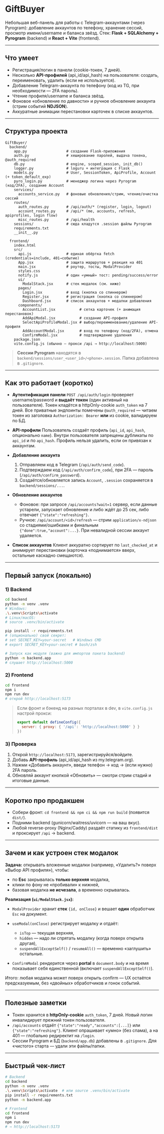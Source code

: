 # GiftBuyer

Небольшая веб-панель для работы с Telegram-аккаунтами (через Pyrogram): добавление аккаунтов по телефону, хранение сессий, просмотр имени/username и баланса звёзд.
Стек: **Flask + SQLAlchemy + Pyrogram** (backend) и **React + Vite** (frontend).

---

## Что умеет

* Регистрация/логин в панели (cookie-токен, 7 дней).
* Несколько **API-профилей** (api\_id/api\_hash) на пользователя: создать, переименовать, удалить (если не используется).
* Добавление Telegram-аккаунта по телефону (код из TG, при необходимости — 2FA пароль).
* Чтение профиля/username и баланса звёзд.
* Фоновое «обновление по давности» и ручное обновление аккаунта (стрим событий **NDJSON**).
* Аккуратные анимации перестановки карточек в списке аккаунтов.

---

## Структура проекта

```
GiftBuyer/
  backend/
    app.py                  # создание Flask-приложения
    auth.py                 # хеширование паролей, выдача токена, @auth_required
    db.py                   # engine, scoped_session, init_db()
    logger.py               # loguru + интеграция с Flask
    models.py               # User, SessionToken, ApiProfile, Account (+ token_default_exp)
    pyro_login.py           # менеджер логина через Pyrogram (код/2FA), создание Account
    services/
      accounts_service.py   # фоновые обновления/стрим, чтение/очистка сессий
    routes/
      auth_routes.py        # /api/auth/* (register, login, logout)
      account_routes.py     # /api/* (me, accounts, refresh, apiprofiles, login flow)
      misc_routes.py        # /api/health
    sessions/               # сюда кладутся .session файлы Pyrogram
    requirements.txt
    __init__.py

  frontend/
    index.html
    src/
      api.js                # единая обёртка fetch (credentials=include, 401→событие)
      App.jsx               # защита маршрутов + реакция на 401
      main.jsx              # роутер, тосты, ModalProvider
      styles.css
      notify.js             # один «умный» тост: pending/success/error
      ui/
        ModalStack.jsx      # стек модалок (см. ниже)
      pages/
        Login.jsx           # вход (кнопка со спиннером)
        Register.jsx        # регистрация (кнопка со спиннером)
        Dashboard.jsx       # список аккаунтов + модалки добавления
      components/
        AccountList.jsx           # сетка карточек (+ анимация перестановок)
        AddApiModal.jsx           # создание API-профиля
        SelectApiProfileModal.jsx # выбор/переименование/удаление API-профиля
        AddAccountModal.jsx       # вход по телефону (код/2FA), отмена
        ConfirmModal.jsx          # подтверждение удаления
    package.json
    vite.config.js (обычно — прокси /api → http://localhost:5000)
```

> **Сессии Pyrogram** находятся в `backend/sessions/user_<user_id>/<phone>.session`. Папка добавлена в `.gitignore`.

---

## Как это работает (коротко)

* **Аутентификация панели**
  `POST /api/auth/login` проверяет username/password и **выдаёт токен** (один активный на пользователя). Токен кладётся в httpOnly-cookie `auth_token` на 7 дней. Все приватные эндпоинты помечены `@auth_required` — читаем токен из заголовка `Authorization: Bearer` **или** из cookie, валидируем по БД.

* **API-профили**
  Пользователь создаёт профиль (`api_id`, `api_hash`, опционально `name`). Внутри пользователя запрещены дубликаты по `api_id` и по `api_hash`. Профиль нельзя удалить, если он привязан к аккаунтам.

* **Добавление аккаунта**

  1. Отправляем код в Telegram (`/api/auth/send_code`).
  2. Подтверждаем код (`/api/auth/confirm_code`), при 2FA — пароль (`/api/auth/confirm_password`).
  3. Создаётся/обновляется запись `Account`, `.session` сохраняется в `backend/sessions/...`.

* **Обновление аккаунтов**

  * Фоновое: при запросе `/api/accounts?wait=1` сервер, если данные устарели, запускает обновление и либо ждёт до 25 сек, либо отвечает `{"state":"refreshing"}`.
  * Ручное: `/api/account/<id>/refresh` — стрим `application/x-ndjson` со стадиями/ошибками и финальным `{"done":true,"account":...}`. При невалидной сессии аккаунт удаляется.

* **Список аккаунтов**
  Клиент аккуратно сортирует по `last_checked_at` и анимирует перестановки (карточка «поднимается» вверх, остальные каскадно смещаются).

---

## Первый запуск (локально)

### 1) Backend

```bash
cd backend
python -m venv .venv
# Windows:
.\.venv\Scripts\activate
# Linux/macOS:
# source .venv/bin/activate

pip install -r requirements.txt
# (опционально) свой секрет:
# set SECRET_KEY=your-secret   # Windows CMD
# export SECRET_KEY=your-secret # bash/zsh

# Запуск как модуля (важно для импортов пакета backend)
python -m backend.app
# слушает http://localhost:5000
```

### 2) Frontend

```bash
cd frontend
npm i
npm run dev
# открой http://localhost:5173
```

> Если фронт и бэкенд на разных порталах в dev, в `vite.config.js` настрой прокси:
>
> ```js
> export default defineConfig({
>   server: { proxy: { '/api': 'http://localhost:5000' } }
> })
> ```

### 3) Проверка

1. Открой `http://localhost:5173`, зарегистрируйся/войдите.
2. Добавь **API-профиль** (api\_id/api\_hash из my.telegram.org).
3. Нажми «Добавить аккаунт», введи телефон → код → (если нужно) 2FA пароль.
4. Обновляй аккаунт кнопкой «Обновить» — смотри стрим стадий и итоговые данные.

---

## Коротко про продакшен

* Собери фронт: `cd frontend && npm ci && npm run build` (появится `dist/`).
* Подними backend (gunicorn/waitress/uvicorn — на ваш вкус).
* Любой reverse-proxy (Nginx/Caddy) раздаёт статику из `frontend/dist` и проксирует `/api` → backend.

---

## Зачем и как устроен стек модалок

**Задача:** открывать вложенные модалки (например, «Удалить?» поверх «Выбор API профиля»), чтобы:

* по **Esc** закрывалась **только верхняя** модалка,
* клики по фону не «пробивали» к нижней,
* базовая модалка **не исчезала**, а временно скрывалась.

**Реализация (`ui/ModalStack.jsx`):**

* `ModalProvider` хранит **стек** `{id, onClose}` и вешает **один** обработчик `Esc` на документ.
* `useModal(onClose)` регистрирует модалку и отдаёт:

  * `isTop` — текущая верхняя,
  * `hidden` — надо ли спрятать модалку (когда поверх открыта другая),
  * `suspendAllExceptSelf()` / `resumeAll()` — временно «заглушить» остальные.
* `ConfirmModal` рендерится через **portal** в `document.body` и на время показывает себя единственной (включает `suspendAllExceptSelf()`).

Итого: любая модалка может поверх открыть confirm — UX остаётся предсказуемым, без «двойных» обработчиков и гонок событий.

---

## Полезные заметки

* Токен хранится в **httpOnly-cookie** `auth_token`, 7 дней. Новый логин инвалидирует прежний токен пользователя.
* `/api/accounts` отдаёт `{"state":"ready","accounts":[...]}` или `{"state":"refreshing"}`.
  Клиент опрашивает «умно» (без спама), а на 401 — глобально редиректит на `/login`.
* Сессии Pyrogram и БД (`backend/app.db`) добавлены в `.gitignore`. Для «чистого» старта — удали эти файлы/папки.

---

## Быстрый чек-лист

```bash
# Backend
cd backend
python -m venv .venv
.\.venv\Scripts\activate  # или source .venv/bin/activate
pip install -r requirements.txt
python -m backend.app

# Frontend
cd frontend
npm i
npm run dev
# → http://localhost:5173
```
